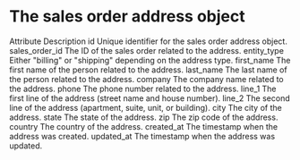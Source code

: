 # The sales order address object

Attribute Description id Unique identifier for the sales order address object.
sales_order_id The ID of the sales order related to the address. entity_type Either
"billing" or "shipping" depending on the address type. first_name The first name of the
person related to the address. last_name The last name of the person related to the
address. company The company name related to the address. phone The phone number related
to the address. line_1 The first line of the address (street name and house number).
line_2 The second line of the address (apartment, suite, unit, or building). city The
city of the address. state The state of the address. zip The zip code of the address.
country The country of the address. created_at The timestamp when the address was
created. updated_at The timestamp when the address was updated.
